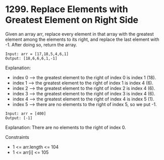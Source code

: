# 1299. Replace Elements with Greatest Element on Right Side
Given an array arr, replace every element in that array with the greatest element among the elements to its right, and replace the last element with -1.
After doing so, return the array.

```text
Input: arr = [17,18,5,4,6,1]
Output: [18,6,6,6,1,-1]
```
Explanation: 
- index 0 --> the greatest element to the right of index 0 is index 1 (18).
- index 1 --> the greatest element to the right of index 1 is index 4 (6).
- index 2 --> the greatest element to the right of index 2 is index 4 (6).
- index 3 --> the greatest element to the right of index 3 is index 4 (6).
- index 4 --> the greatest element to the right of index 4 is index 5 (1).
- index 5 --> there are no elements to the right of index 5, so we put -1.

```text
Input: arr = [400]
Output: [-1]
```
Explanation: There are no elements to the right of index 0.

Constraints
* 1 <= arr.length <= 104
* 1 <= arr[i] <= 105